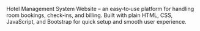 Hotel Management System Website – an easy‑to‑use platform for handling room bookings, check‑ins, and billing.
Built with plain HTML, CSS, JavaScript, and Bootstrap for quick setup and smooth user experience.
